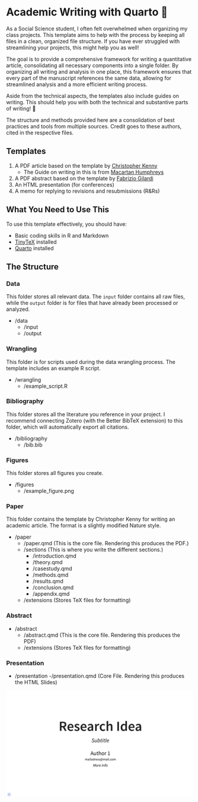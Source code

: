 # Academic Writing with Quarto :page_with_curl:

As a Social Science student, I often felt overwhelmed when organizing my class projects. This template aims to help with the process by keeping all files in a clean, organized file structure. If you have ever struggled with streamlining your projects, this might help you as well!

The goal is to provide a comprehensive framework for writing a quantitative article, consolidating all necessary components into a single folder. By organizing all writing and analysis in one place, this framework ensures that every part of the manuscript references the same data, allowing for streamlined analysis and a more efficient writing process.

Aside from the technical aspects, the templates also include guides on writing. This should help you with both the technical and substantive parts of writing! :dizzy:

The structure and methods provided here are a consolidation of best practices and tools from multiple sources. Credit goes to these authors, cited in the respective files.

## Templates

1. A PDF article based on the template by [Christopher Kenny](https://github.com/christopherkenny/nature)
   - The Guide on writing in this is from [Macartan Humphreys](https://macartan.github.io/teaching/how-to-write)
3. A PDF abstract based on the template by [Fabrizio Gilardi](https://fabriziogilardi.org/resources/papers/good-abstracts.pdf)
4. An HTML presentation (for conferences)
5. A memo for replying to revisions and resubmissions (R&Rs)

## What You Need to Use This

To use this template effectively, you should have:

- Basic coding skills in R and Markdown
- [TinyTeX](https://yihui.org/tinytex/) installed
- [Quarto](https://quarto.org/docs/get-started/) installed

## The Structure

### Data

This folder stores all relevant data. The `input` folder contains all raw files, while the `output` folder is for files that have already been processed or analyzed.

- /data
  - /input
  - /output
 
### Wrangling

This folder is for scripts used during the data wrangling process. The template includes an example R script.

- /wrangling
  - /example_script.R

### Bibliography

This folder stores all the literature you reference in your project. I recommend connecting Zotero (with the Better BibTeX extension) to this folder, which will automatically export all citations.

- /bibliography
  - /bib.bib

### Figures

This folder stores all figures you create.

- /figures
  - /example_figure.png

### Paper

This folder contains the template by Christopher Kenny for writing an academic article. The format is a slightly modified Nature style.

- /paper
  - /paper.qmd (This is the core file. Rendering this produces the PDF.)
  - /sections (This is where you write the different sections.)
    - /introduction.qmd
    - /theory.qmd
    - /casestudy.qmd
    - /methods.qmd
    - /results.qmd
    - /conclusion.qmd
    - /appendix.qmd
  - /extensions (Stores TeX files for formatting)

### Abstract

- /abstract
  - /abstract.qmd (This is the core file. Rendering this produces the PDF)
  - /extensions (Stores TeX files for formatting)

### Presentation

- /presentation
  -/presentation.qmd (Core File. Rendering this produces the HTML Slides)

![](_figures/presentation.png)


  


  
